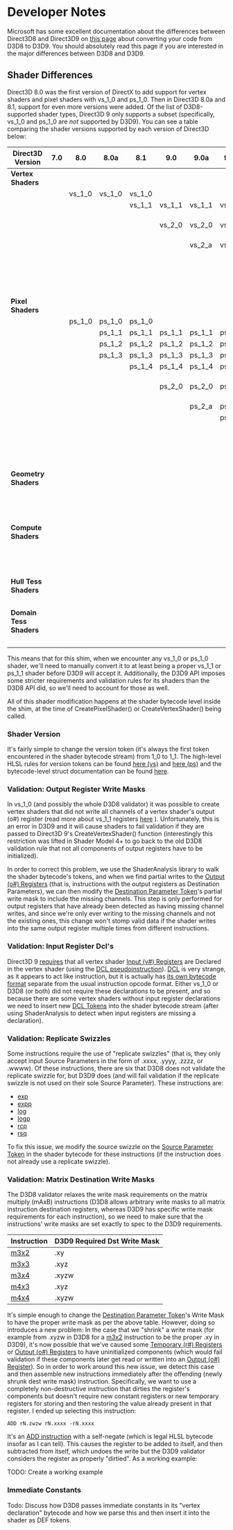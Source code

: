 # Developer Notes

Microsoft has some excellent documentation about the differences between Direct3D8 and Direct3D9 on [this page](https://msdn.microsoft.com/en-us/library/windows/desktop/bb204851(v=vs.85).aspx) about converting your code from D3D8 to D3D9. You should absolutely read this page if you are interested in the major differences between D3D8 and D3D9.

## Shader Differences

Direct3D 8.0 was the first version of DirectX to add support for vertex shaders and pixel shaders with vs_1_0 and ps_1_0. Then in Direct3D 8.0a and 8.1, support for even more versions were added.
Of the list of D3D8-supported shader types, Direct3D 9 only supports a subset (specifically, vs_1_0 and ps_1_0 are *not* supported by D3D9). You can see a table comparing the shader versions supported by each version of Direct3D below:

|**Direct3D Version**   |**7.0**|**8.0**|**8.0a**|**8.1**|**9.0**|**9.0a**|**9.0b**|**9.0c**|**10.0**|**10.1**|**11.0**                           |
|-----------------------|-------|-------|--------|-------|-------|--------|--------|--------|--------|--------|-----------------------------------|
|**Vertex Shaders**     |       |       |        |       |       |        |        |        |        |        |                                   |
|                       |       |vs_1_0 |vs_1_0  |vs_1_0 |       |        |        |        |        |        |                                   |
|                       |       |       |        |vs_1_1 |vs_1_1 |vs_1_1  |vs_1_1  |vs_1_1  |        |        |                                   |
|                       |       |       |        |       |vs_2_0 |vs_2_0  |vs_2_0  |vs_2_0  |        |        |vs_4_0_level_9_0 + vs_4_0_level_9_1|
|                       |       |       |        |       |       |vs_2_a  |vs_2_a  |vs_2_a  |        |        |vs_4_0_level_9_3                   |
|                       |       |       |        |       |       |        |        |vs_3_0  |        |        |                                   |
|                       |       |       |        |       |       |        |        |        |vs_4_0  |vs_4_0  |vs_4_0                             |
|                       |       |       |        |       |       |        |        |        |        |vs_4_1  |vs_4_1                             |
|                       |       |       |        |       |       |        |        |        |        |        |vs_5_0                             |
|**Pixel Shaders**      |       |       |        |       |       |        |        |        |        |        |                                   |
|                       |       |ps_1_0 |ps_1_0  |ps_1_0 |       |        |        |        |        |        |                                   |
|                       |       |       |ps_1_1  |ps_1_1 |ps_1_1 |ps_1_1  |ps_1_1  |ps_1_1  |        |        |                                   |
|                       |       |       |ps_1_2  |ps_1_2 |ps_1_2 |ps_1_2  |ps_1_2  |ps_1_2  |        |        |                                   |
|                       |       |       |ps_1_3  |ps_1_3 |ps_1_3 |ps_1_3  |ps_1_3  |ps_1_3  |        |        |                                   |
|                       |       |       |        |ps_1_4 |ps_1_4 |ps_1_4  |ps_1_4  |ps_1_4  |        |        |                                   |
|                       |       |       |        |       |ps_2_0 |ps_2_0  |ps_2_0  |ps_2_0  |        |        |ps_4_0_level_9_0 + ps_4_0_level_9_1|
|                       |       |       |        |       |       |ps_2_a  |ps_2_a  |ps_2_a  |        |        |ps_4_0_level_9_3                   |
|                       |       |       |        |       |       |        |ps_2_b  |ps_2_b  |        |        |ps_4_0_level_9_3                   |
|                       |       |       |        |       |       |        |        |ps_3_0  |        |        |                                   |
|                       |       |       |        |       |       |        |        |        |ps_4_0  |ps_4_0  |ps_4_0                             |
|                       |       |       |        |       |       |        |        |        |        |ps_4_1  |ps_4_1                             |
|                       |       |       |        |       |       |        |        |        |        |        |ps_5_0                             |
|**Geometry Shaders**   |       |       |        |       |       |        |        |        |        |        |                                   |
|                       |       |       |        |       |       |        |        |        |gs_4_0  |gs_4_0  |gs_4_0                             |
|                       |       |       |        |       |       |        |        |        |        |gs_4_1  |gs_4_1                             |
|                       |       |       |        |       |       |        |        |        |        |        |gs_5_0                             |
|**Compute Shaders**    |       |       |        |       |       |        |        |        |        |        |                                   |
|                       |       |       |        |       |       |        |        |        |cs_4_0  |cs_4_0  |cs_4_0                             |
|                       |       |       |        |       |       |        |        |        |        |cs_4_1  |cs_4_1                             |
|                       |       |       |        |       |       |        |        |        |        |        |cs_5_0                             |
|**Hull Tess Shaders**  |       |       |        |       |       |        |        |        |        |        |                                   |
|                       |       |       |        |       |       |        |        |        |        |        |hs_5_0                             |
|**Domain Tess Shaders**|       |       |        |       |       |        |        |        |        |        |                                   |
|                       |       |       |        |       |       |        |        |        |        |        |ds_5_0                             |

This means that for this shim, when we encounter any vs_1_0 or ps_1_0 shader, we'll need to manually convert it to at least being a proper vs_1_1 or ps_1_1 shader before D3D9 will accept it.
Additionally, the D3D9 API imposes some stricter requirements and validation rules for its shaders than the D3D8 API did, so we'll need to account for those as well.

All of this shader modification happens at the shader bytecode level inside the shim, at the time of CreatePixelShader() or CreateVertexShader() being called.

### Shader Version

It's fairly simple to change the version token (it's always the first token encountered in the shader bytecode stream) from 1_0 to 1_1. The high-level HLSL rules for version tokens can be found [here (vs)](https://docs.microsoft.com/en-us/windows/desktop/direct3dhlsl/vs---vs) and [here (ps)](https://docs.microsoft.com/en-us/windows/desktop/direct3dhlsl/ps---ps) and the bytecode-level struct documentation can be found [here](https://docs.microsoft.com/en-us/windows-hardware/drivers/display/version-token).

### Validation: Output Register Write Masks

In vs_1_0 (and possibly the whole D3D8 validator) it was possible to create vertex shaders that did not write all channels of a vertex shader's output (o#) register (read more about vs_1_1 registers [here](https://docs.microsoft.com/en-us/windows/desktop/direct3dhlsl/dx9-graphics-reference-asm-vs-registers-vs-1-1) ). Unfortunately, this is an error in D3D9 and it will cause shaders to fail validation if they are passed to Direct3D 9's CreateVertexShader() function (interestingly this restriction was lifted in Shader Model 4+ to go back to the old D3D8 validation rule that not all components of output registers have to be initialized).

In order to correct this problem, we use the ShaderAnalysis library to walk the shader bytecode's tokens, and when we find partial writes to the [Output (o#) Registers](https://docs.microsoft.com/en-us/windows/desktop/direct3dhlsl/dx9-graphics-reference-asm-vs-registers-output) (that is, instructions with the output registers as Destination Parameters), we can then modify the [Destination Parameter Token](https://docs.microsoft.com/en-us/windows-hardware/drivers/display/destination-parameter-token)'s partial write mask to include the missing channels. This step is only performed for output registers that have already been detected as having missing channel writes, and since we're only ever writing to the missing channels and not the existing ones, this change won't stomp valid data if the shader writes into the same output register multiple times from different instructions.

### Validation: Input Register Dcl's

Direct3D 9 [requires](https://docs.microsoft.com/en-us/windows/desktop/direct3dhlsl/dx9-graphics-reference-asm-vs-registers-vs-1-1) that all vertex shader [Input (v#) Registers](https://docs.microsoft.com/en-us/windows/desktop/direct3dhlsl/dx9-graphics-reference-asm-vs-registers-input) are Declared in the vertex shader (using the [DCL pseudoinstruction](https://docs.microsoft.com/en-us/windows/desktop/direct3dhlsl/dcl-usage-input-register---vs)). [DCL](https://docs.microsoft.com/en-us/windows/desktop/direct3dhlsl/dcl-usage-input-register---vs) is very strange, as it appears to act like instruction, but it is actually has [its own bytecode format](https://docs.microsoft.com/en-us/windows-hardware/drivers/display/dcl-instruction) separate from the usual instruction opcode format. Either vs_1_0 or D3D8 (or both) did not require these declarations to be present, and so because there are some vertex shaders without input register declarations we need to insert new [DCL Tokens](https://docs.microsoft.com/en-us/windows-hardware/drivers/display/dcl-instruction) into the shader bytecode stream (after using ShaderAnalysis to detect when input registers are missing a declaration).

### Validation: Replicate Swizzles

Some instructions require the use of "replicate swizzles" (that is, they only accept input Source Parameters in the form of .xxxx, .yyyy, .zzzz, or .wwww). Of these instructions, there are six that D3D8 does not validate the replicate swizzle for, but D3D9 does (and will fail validation if the replicate swizzle is not used on their sole Source Parameter). These instructions are:
* [exp](https://docs.microsoft.com/en-us/windows/desktop/direct3dhlsl/exp---vs)
* [expp](https://docs.microsoft.com/en-us/windows/desktop/direct3dhlsl/expp---vs)
* [log](https://docs.microsoft.com/en-us/windows/desktop/direct3dhlsl/log---vs)
* [logp](https://docs.microsoft.com/en-us/windows/desktop/direct3dhlsl/logp---vs)
* [rcp](https://docs.microsoft.com/en-us/windows/desktop/direct3dhlsl/rcp---vs)
* [rsq](https://docs.microsoft.com/en-us/windows/desktop/direct3dhlsl/rsq---vs)

To fix this issue, we modify the source swizzle on the [Source Parameter Token](https://docs.microsoft.com/en-us/windows-hardware/drivers/display/source-parameter-token) in the shader bytecode for these instructions (if the instruction does not already use a replicate swizzle).

### Validation: Matrix Destination Write Masks

The D3D8 validator relaxes the write mask requirements on the matrix multiply (mAxB) instructions (D3D8 allows arbitrary write masks to all matrix instruction destination registers, whereas D3D9 has specific write mask requirements for each instruction), so we need to make sure that the instructions' write masks are set exactly to spec to the D3D9 requirements.

|Instruction|D3D9 Required Dst Write Mask|
|-----------|----------------------------|
|[m3x2](https://docs.microsoft.com/en-us/windows/desktop/direct3dhlsl/m3x2---vs)       |.xy                         |
|[m3x3](https://docs.microsoft.com/en-us/windows/desktop/direct3dhlsl/m3x3---vs)       |.xyz                        |
|[m3x4](https://docs.microsoft.com/en-us/windows/desktop/direct3dhlsl/m3x4---vs)       |.xyzw                       |
|[m4x3](https://docs.microsoft.com/en-us/windows/desktop/direct3dhlsl/m4x3---vs)       |.xyz                        |
|[m4x4](https://docs.microsoft.com/en-us/windows/desktop/direct3dhlsl/m4x4---vs)       |.xyzw                       |

It's simple enough to change the [Destination Parameter Token](https://docs.microsoft.com/en-us/windows-hardware/drivers/display/destination-parameter-token)'s Write Mask to have the proper write mask as per the above table. However, doing so introduces a new problem: In the case that we "shrink" a write mask (for example from .xyzw in D3D8 for a [m3x2](https://docs.microsoft.com/en-us/windows/desktop/direct3dhlsl/m3x2---vs) instruction to be the proper .xy in D3D9), it's now possible that we've caused some [Temporary (r#) Registers](https://docs.microsoft.com/en-us/windows/desktop/direct3dhlsl/dx9-graphics-reference-asm-vs-registers-temporary) or [Output (o#) Registers](https://docs.microsoft.com/en-us/windows/desktop/direct3dhlsl/dx9-graphics-reference-asm-vs-registers-output) to have uninitialized components (which would fail validation if these components later get read or written into an [Output (o#) Register](https://docs.microsoft.com/en-us/windows/desktop/direct3dhlsl/dx9-graphics-reference-asm-vs-registers-output)). So in order to work around this new issue, we detect this case and then assemble new instructions immediately after the offending (newly shrunk dest write mask) instruction. Specifically, we want to use a completely non-destructive instruction that dirties the register's components but doesn't require new constant registers or new temporary registers for storing and then restoring the value already present in that register. I ended up selecting this instruction:

`ADD rN.zwzw rN.xxxx -rN.xxxx`

It's an [ADD instruction](https://docs.microsoft.com/en-us/windows/desktop/direct3dhlsl/add---vs) with a self-negate (which is legal HLSL bytecode insofar as I can tell). This causes the register to be added to itself, and then subtracted from itself, which undoes the write but the D3D9 validator considers the register as properly "dirtied". As a working example:

TODO: Create a working example

### Immediate Constants

Todo: Discuss how D3D8 passes immediate constants in its "vertex declaration" bytecode and how we parse this and then insert it into the shader as DEF tokens.
